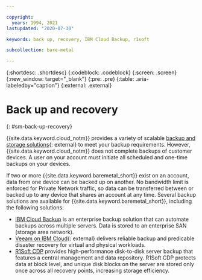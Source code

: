 ```yaml
---

copyright:
  years: 1994, 2021
lastupdated: "2020-07-30"

keywords: back up, recovery, IBM Cloud Backup, r1soft

subcollection: bare-metal

---
```


{:shortdesc: .shortdesc}
{:codeblock: .codeblock}
{:screen: .screen}
{:new_window: target="_blank"}
{:pre: .pre}
{:table: .aria-labeledby="caption"}
{:external: .external}

# Back up and recovery
{: #sm-back-up-recovery}

{{site.data.keyword.cloud_notm}} provides a variety of scalable [backup and storage solutions](https://www.ibm.com/cloud/storage){: external} to meet your backup requirements. However, {{site.data.keyword.cloud_notm}} does not complete backups of customer devices. A user on your account must initiate all scheduled and one-time backups on your devices.

If two or more {{site.data.keyword.baremetal_short}} exist on an account, data from one device can be backed up on another. No bandwidth limit is enforced for Private Network traffic, so data can be transferred between or backed up to any device that shares an account at any time. Several backup solutions are available for {{site.data.keyword.baremetal_short}}, including the following solutions:

* [IBM Cloud Backup](/docs/Backup?topic=Backup-getting-started#getting-started) is an enterprise backup solution that can automate backups across multiple servers. Data is stored to an enterprise SAN (storage area network).
* [Veeam on IBM Cloud](https://www.ibm.com/cloud/veeam){: external} delivers reliable backup and predicable disaster recovery for virtual and physical workloads.
* [R1Soft CDP](/docs/bare-metal?topic=bare-metal-ordering-r1soft) provides high-performance disk-to-disk server backup that features a central management and data repository. R1Soft CDP protects data at block level, and unique disk blocks on the server are stored only once across all recovery points, increasing storage efficiency.
